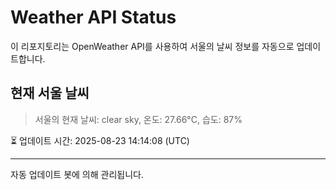 
# Weather API Status

이 리포지토리는 OpenWeather API를 사용하여 서울의 날씨 정보를 자동으로 업데이트합니다.

## 현재 서울 날씨
> 서울의 현재 날씨: clear sky, 온도: 27.66°C, 습도: 87%

⏳ 업데이트 시간: 2025-08-23 14:14:08 (UTC)

---
자동 업데이트 봇에 의해 관리됩니다.
